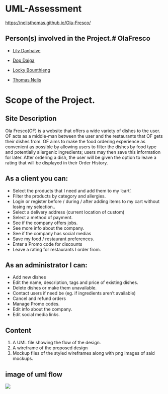 # UML-Assessment
https://nelisthomas.github.io/Ola-Fresco/


## Person(s) involved in the Project.# OlaFresco

- [Lily Danhaive](https://github.com/LilyDa08)

- [Dop Daiga](https://github.com/DopDaiga)

- [Locky Bounthieng](https://github.com/LockyBounty)

- [Thomas Nelis](https://github.com/NelisThomas)



# Scope of the Project.


## Site Description

Ola Fresco(OF) is a website that offers a wide variety of dishes to the user. OF acts as a middle-man between the user and the restaurants that OF gets their dishes from. OF aims to make the food ordering experience as convenient as possible by allowing users to filter the dishes by food type and potentially allergenic ingredients; users may then save this information for later. After ordering a dish, the user will be given the option to leave a rating that will be displayed in their Order History. 

## As a client you can:
 * Select the products that I need and add them to my ‘cart’.
 * Filter the products by category and allergies.
 * Login or register before / during / after adding items to my cart without losing my selection..
 * Select a delivery address (current location of custom)
 * Select a method of payment.
 * See if the company offers jobs.
 * See more info about the company.
 * See if the company has social medias
 * Save my food / restaurant preferences.
 * Enter a Promo code for discounts
 * Leave a rating for restaurants I order from.
 
 ## As an administrator I can:
 * Add new dishes
 * Edit the name, description, tags and price of existing dishes.
 * Delete dishes or make them unavailable.
 * Contact users if need be (eg. if ingredients aren’t available) 
 * Cancel and refund orders
 * Manage Promo codes.
 * Edit info about the company.
 * Edit social media links.




## Content

1. A UML file showing the flow of the design.
2. A wireframe of the proposed design
3. Mockup files of the styled wireframes along with png images of said mockups.

## image of uml flow

![](https://github.com/NelisThomas/Ola-Fresco/blob/master/UML/UML.png)


